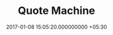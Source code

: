 ---
title: Quote Machine
page_name: quoter
short_description: Random programming quotes
dest: https://mukilane.github.io/projects/frontend/quoter
color: 
tag:
- Material Design
image: "/assets/projects/quoter.png"
languages:
- HTML
- CSS
description: 'Quote Machine displays a random programming-related quote. Quotes  are
  obtained from StormConsultancy Quotes API. AJAX is used to recieve  quotes.

'
features:
- Material Design
- Share the quote through a tweet
date: 2017-01-08 15:05:20.000000000 +05:30
permalink: "/project/quoter.html"
layout: project
---
